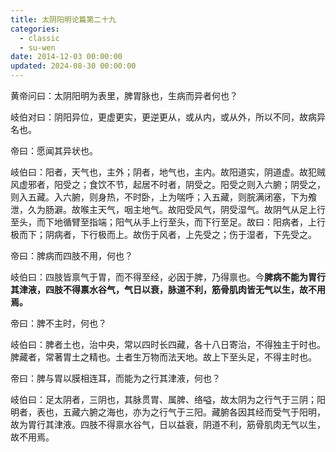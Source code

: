 ```yaml
---
title: 太阴阳明论篇第二十九
categories:
  - classic
  - su-wen
date: 2014-12-03 00:00:00
updated: 2024-08-30 00:00:00
---
```


黄帝问曰：太阴阳明为表里，脾胃脉也，生病而异者何也？

岐伯对曰：阴阳异位，更虚更实，更逆更从，或从内，或从外，所以不同，故病异名也。

帝曰：愿闻其异状也。

岐伯曰：阳者，天气也，主外；阴者，地气也，主内。故阳道实，阴道虚。故犯贼风虚邪者，阳受之；食饮不节，起居不时者，阴受之。阳受之则入六腑；阴受之，则入五藏。入六腑，则身热，不时卧，上为喘呼；入五藏，则脘满闭塞，下为飧泄，久为肠澼。故喉主天气，咽主地气。故阳受风气，阴受湿气。故阴气从足上行至头，而下地循臂至指端；阳气从手上行至头，而下行至足。故曰：阳病者，上行极而下；阴病者，下行极而上。故伤于风者，上先受之；伤于湿者，下先受之。

帝曰：脾病而四肢不用，何也？

岐伯曰：四肢皆禀气于胃，而不得至经，必因于脾，乃得禀也。今**脾病不能为胃行其津液，四肢不得禀水谷气，气日以衰，脉道不利，筋骨肌肉皆无气以生，故不用焉。**

帝曰：脾不主时，何也？

岐伯曰：脾者土也，治中央，常以四时长四藏，各十八日寄治，不得独主于时也。脾藏者，常著胃土之精也。土者生万物而法天地。故上下至头足，不得主时也。

帝曰：脾与胃以膜相连耳，而能为之行其津液，何也？

岐伯曰：足太阴者，三阴也，其脉贯胃、属脾、络嗌，故太阴为之行气于三阴；阳明者，表也，五藏六腑之海也，亦为之行气于三阳。藏腑各因其经而受气于阳明，故为胃行其津液。四肢不得禀水谷气，日以益衰，阴道不利，筋骨肌肉无气以生，故不用焉。